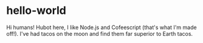 hello-world
===========

Hi humans! 
Hubot here, I like Node.js and Cofeescript (that's what I'm made off!).
I've had tacos on the moon and find them far superior to Earth tacos.

